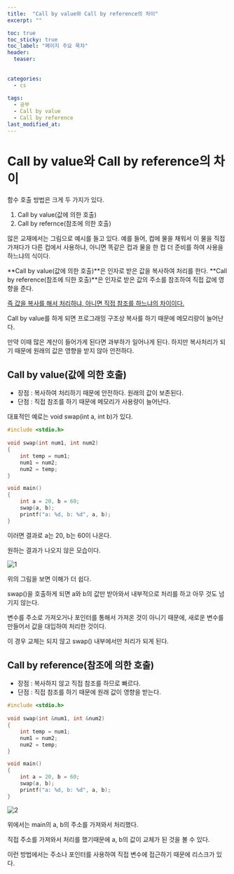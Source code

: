 ```yaml
---
title:  "Call by value와 Call by reference의 차이"
excerpt: ""

toc: true
toc_sticky: true
toc_label: "페이지 주요 목차"
header:
  teaser: 
  
  
categories:
  - cs
  
tags:
  - 공부
  - Call by value
  - Call by reference
last_modified_at: 
---
```


Call by value와 Call by reference의 차이
=============================

함수 호출 방법은 크게 두 가지가 있다.

1. Call by value(값에 의한 호출)
2. Call by refernce(참조에 의한 호출)

많은 교재에서는 그림으로 예시를 들고 있다. 예를 들어, 컵에 물을 채워서 이 물을 직접 가져다가 다른 컵에서 사용하냐,
아니면 똑같은 컵과 물을 한 컵 더 준비를 하여 사용을 하느냐의 식이다.

**Call by value(값에 의한 호출)**은 인자로 받은 값을 복사하여 처리를 한다.
**Call by reference(참조에 듸한 호출)**은 인자로 받은 값의 주소를 참조하여 직접 값에 영향을 준다.

<U>즉 값을 복사를 해서 처리하냐, 아니면 직접 참조를 하느냐의 차이이다.</U>

Call by value를 하게 되면 프로그래밍 구조상 복사를 하기 때문에 메모리량이 늘어난다.

만약 이때 많은 계산이 들어가게 된다면 과부하가 일어나게 된다. 하지만 복사처리가 되기 때문에 원래의 값은 영향을 받지 않아 안전하다.

## Call by value(값에 의한 호출)

* 장점 : 복사하여 처리하기 때문에 안전하다. 원래의 값이 보존된다.
* 단점 : 직접 참조를 하기 때문에 메모리가 사용량이 늘어난다.

대표적인 예로는 void swap(int a, int b)가 있다.

```C++
#include <stdio.h>
 
void swap(int num1, int num2)
{
    int temp = num1;
    num1 = num2;
    num2 = temp;
}

void main()
{
    int a = 20, b = 60;
    swap(a, b);
    printf("a: %d, b: %d", a, b);
}
```

이러면 결과로 a는 20, b는 60이 나온다.

원하는 결과가 나오지 않은 모습이다.

![1](https://user-images.githubusercontent.com/41438361/87274841-b03e1600-c517-11ea-804d-861255b66975.png)

위의 그림을 보면 이해가 더 쉽다.

swap()을 호출하게 되면 a와 b의 값만 받아와서 내부적으로 처리를 하고 아무 것도 넘기지 않는다.

변수를 주소로 가져오거나 포인터를 통해서 가져온 것이 아니기 때문에, 새로운 변수를 만들어서 값을 대입하여 처리한 것이다.

이 경우 교체는 되지 않고 swap() 내부에서만 처리가 되게 된다.



## Call by reference(참조에 의한 호출)

* 장점 : 복사하지 않고 직접 참조를 하므로 빠르다.
* 단점 : 직접 참조를 하기 때문에 원래 값이 영향을 받는다.

```C++
#include <stdio.h>
 
void swap(int &num1, int &num2)
{
    int temp = num1;
    num1 = num2;
    num2 = temp;
}

void main()
{
    int a = 20, b = 60;
    swap(a, b);
    printf("a: %d, b: %d", a, b);
}
```

![2](https://user-images.githubusercontent.com/41438361/87274967-0b700880-c518-11ea-939d-e41a35ddf1f4.png)

위에서는 main의 a, b의 주소를 가져와서 처리했다.

직접 주소를 가져와서 처리를 했기때문에 a, b의 값이 교체가 된 것을 볼 수 있다.

이런 방법에서는 주소나 포인터를 사용하여 직접 변수에 접근하기 때문에 리스크가 있다.


